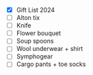 
- [x] Gift List 2024
- [ ] Alton tix
- [ ] Knife
- [ ] Flower bouquet
- [ ] Soup spoons
- [ ] Wool underwear + shirt
- [ ] Symphogear
- [ ] Cargo pants + toe socks